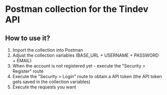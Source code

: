 # Postman collection for the Tindev API

## How to use it?

1. Import the collection into Postman
2. Adjust the collection variables (BASE_URL + USERNAME + PASSWORD + EMAIL)
3. When the account is not registered yet - execute the "Security > Register" route
4. Execute the "Security > Login" route to obtain a API token (the API token gets saved in the collection variables)
5. Execute the requests you want
